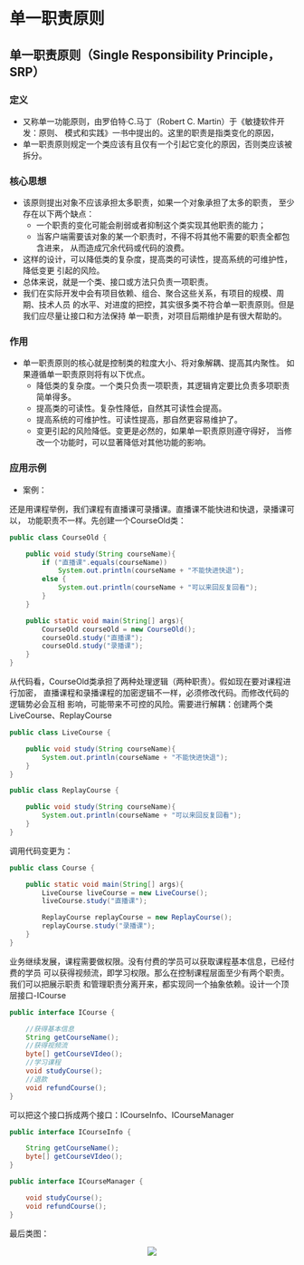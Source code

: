 # 单一职责原则


## 单一职责原则（Single Responsibility Principle，SRP）
### 定义
- 又称单一功能原则，由罗伯特·C.马丁（Robert C. Martin）于《敏捷软件开发：原则、
模式和实践》一书中提出的。这里的职责是指类变化的原因，
- 单一职责原则规定一个类应该有且仅有一个引起它变化的原因，否则类应该被拆分。
  
### 核心思想
- 该原则提出对象不应该承担太多职责，如果一个对象承担了太多的职责，
至少存在以下两个缺点：
  - 一个职责的变化可能会削弱或者抑制这个类实现其他职责的能力；
  - 当客户端需要该对象的某一个职责时，不得不将其他不需要的职责全都包含进来，
 从而造成冗余代码或代码的浪费。
- 这样的设计，可以降低类的复杂度，提高类的可读性，提高系统的可维护性，降低变更
引起的风险。
- 总体来说，就是一个类、接口或方法只负责一项职责。
- 我们在实际开发中会有项目依赖、组合、聚合这些关系，有项目的规模、周期、技术人员
的水平、对进度的把控，其实很多类不符合单一职责原则。但是我们应尽量让接口和方法保持
单一职责，对项目后期维护是有很大帮助的。

### 作用
- 单一职责原则的核心就是控制类的粒度大小、将对象解耦、提高其内聚性。
如果遵循单一职责原则将有以下优点。
  - 降低类的复杂度。一个类只负责一项职责，其逻辑肯定要比负责多项职责简单得多。
  - 提高类的可读性。复杂性降低，自然其可读性会提高。
  - 提高系统的可维护性。可读性提高，那自然更容易维护了。
  - 变更引起的风险降低。变更是必然的，如果单一职责原则遵守得好，
  当修改一个功能时，可以显著降低对其他功能的影响。

### 应用示例
- 案例：

还是用课程举例，我们课程有直播课可录播课。直播课不能快进和快退，录播课可以，
功能职责不一样。先创建一个CourseOld类：
```java
public class CourseOld {

    public void study(String courseName){
        if ("直播课".equals(courseName))
            System.out.println(courseName + "不能快进快退");
        else {
            System.out.println(courseName + "可以来回反复回看");
        }
    }

    public static void main(String[] args){
        CourseOld courseOld = new CourseOld();
        courseOld.study("直播课");
        courseOld.study("录播课");
    }
}
```
从代码看，CourseOld类承担了两种处理逻辑（两种职责）。假如现在要对课程进行加密，
直播课程和录播课程的加密逻辑不一样，必须修改代码。而修改代码的逻辑势必会互相
影响，可能带来不可控的风险。需要进行解耦：创建两个类LiveCourse、ReplayCourse
```java
public class LiveCourse {

    public void study(String courseName){
        System.out.println(courseName + "不能快进快退");
    }
}
```
```java
public class ReplayCourse {

    public void study(String courseName){
        System.out.println(courseName + "可以来回反复回看");
    }
}
```
调用代码变更为：
```java
public class Course {

    public static void main(String[] args){
        LiveCourse liveCourse = new LiveCourse();
        liveCourse.study("直播课");

        ReplayCourse replayCourse = new ReplayCourse();
        replayCourse.study("录播课");
    }
}
```
业务继续发展，课程需要做权限。没有付费的学员可以获取课程基本信息，已经付费的学员
可以获得视频流，即学习权限。那么在控制课程层面至少有两个职责。我们可以把展示职责
和管理职责分离开来，都实现同一个抽象依赖。设计一个顶层接口-ICourse
```java
public interface ICourse {

    //获得基本信息
    String getCourseName();
    //获得视频流
    byte[] getCourseVIdeo();
    //学习课程
    void studyCourse();
    //退款
    void refundCourse();
}
```
可以把这个接口拆成两个接口：ICourseInfo、ICourseManager
```java
public interface ICourseInfo {

    String getCourseName();
    byte[] getCourseVIdeo();
}
```
```java
public interface ICourseManager {

    void studyCourse();
    void refundCourse();
}
```
最后类图：
<div align=center>
    <img src="/MyBlogByVuePress/assets/img/coding_thinkingincoding_designrules_srp_1.png"/>
</div> 
